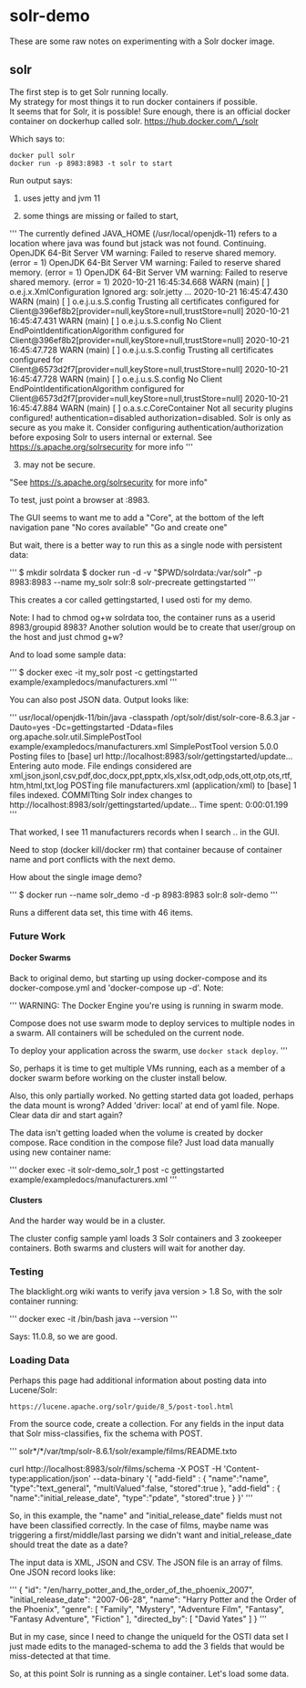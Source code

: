 # solr-demo

These are some raw notes on experimenting with a Solr docker image.

## solr

The first step is to get Solr running locally.  
My strategy for most things it to run docker containers if possible.  
It seems that for Solr, it is possible!
Sure enough, there is an official docker container on dockerhup called solr.
https://hub.docker.com/\_/solr

Which says to:

```
docker pull solr
docker run -p 8983:8983 -t solr to start
```

Run output says:

1. uses jetty and jvm 11

2. some things are missing or failed to start, 

'''
The currently defined JAVA_HOME (/usr/local/openjdk-11) refers to a location
where java was found but jstack was not found. Continuing.
OpenJDK 64-Bit Server VM warning: Failed to reserve shared memory. (error = 1)
OpenJDK 64-Bit Server VM warning: Failed to reserve shared memory. (error = 1)
OpenJDK 64-Bit Server VM warning: Failed to reserve shared memory. (error = 1)
2020-10-21 16:45:34.668 WARN  (main) [   ] o.e.j.x.XmlConfiguration Ignored arg: <Arg name="threadpool">
    <New id="threadpool" class="com.codahale.metrics.jetty9.InstrumentedQueuedThreadPool"><Arg name="registry">
        <Call id="solrJettyMetricRegistry" name="getOrCreate" class="com.codahale.metrics.SharedMetricRegistries"><Arg>solr.jetty</Arg></Call>
      </Arg></New>
  </Arg>
    ...
2020-10-21 16:45:47.430 WARN  (main) [   ] o.e.j.u.s.S.config Trusting all certificates configured for Client@396ef8b2[provider=null,keyStore=null,trustStore=null]
2020-10-21 16:45:47.431 WARN  (main) [   ] o.e.j.u.s.S.config No Client EndPointIdentificationAlgorithm configured for Client@396ef8b2[provider=null,keyStore=null,trustStore=null]
2020-10-21 16:45:47.728 WARN  (main) [   ] o.e.j.u.s.S.config Trusting all certificates configured for Client@6573d2f7[provider=null,keyStore=null,trustStore=null]
2020-10-21 16:45:47.728 WARN  (main) [   ] o.e.j.u.s.S.config No Client EndPointIdentificationAlgorithm configured for Client@6573d2f7[provider=null,keyStore=null,trustStore=null]
2020-10-21 16:45:47.884 WARN  (main) [   ] o.a.s.c.CoreContainer Not all security plugins configured!  authentication=disabled authorization=disabled.  Solr is only as secure as you make it. Consider configuring authentication/authorization before exposing Solr to users internal or external.  See https://s.apache.org/solrsecurity for more info
'''

3. may not be secure.

"See https://s.apache.org/solrsecurity for more info"

To test, just point a browser at <host IP>:8983.

The GUI seems to want me to add a "Core", at the bottom of the left navigation
pane "No cores available" "Go and create one"

But wait, there is a better way to run this as a single node with
persistent data:

'''
$ mkdir solrdata
$ docker run -d -v "$PWD/solrdata:/var/solr" -p 8983:8983 --name my_solr solr:8 solr-precreate gettingstarted
'''

This creates a cor called gettingstarted, I used osti for my demo.

Note: I had to chmod og+w solrdata too, the container runs as a userid 
8983/groupid 8983?  Another solution would be to create that user/group on the
host and just chmod g+w?

And to load some sample data:

'''
$ docker exec -it my_solr post -c gettingstarted example/exampledocs/manufacturers.xml
'''

You can also post JSON data.  Output looks like:

'''
usr/local/openjdk-11/bin/java -classpath /opt/solr/dist/solr-core-8.6.3.jar -Dauto=yes -Dc=gettingstarted -Ddata=files org.apache.solr.util.SimplePostTool example/exampledocs/manufacturers.xml
SimplePostTool version 5.0.0
Posting files to [base] url http://localhost:8983/solr/gettingstarted/update...
Entering auto mode. File endings considered are xml,json,jsonl,csv,pdf,doc,docx,ppt,pptx,xls,xlsx,odt,odp,ods,ott,otp,ots,rtf,htm,html,txt,log
POSTing file manufacturers.xml (application/xml) to [base]
1 files indexed.
COMMITting Solr index changes to http://localhost:8983/solr/gettingstarted/update...
Time spent: 0:00:01.199
'''

That worked, I see 11 manufacturers records when I search *.*.
in the GUI.

Need to stop (docker kill/docker rm) that container because of 
container name and port conflicts with the next demo.

How about the single image demo?

'''
$ docker run --name solr_demo -d -p 8983:8983 solr:8 solr-demo
'''

Runs a different data set, this time with 46 items.

### Future Work

#### Docker Swarms

Back to original demo, but starting up using docker-compose and its
docker-compose.yml and 'docker-compose up -d'.  Note:

'''
WARNING: The Docker Engine you're using is running in swarm mode.

Compose does not use swarm mode to deploy services to multiple nodes in a swarm. All containers will be scheduled on the current node.

To deploy your application across the swarm, use `docker stack deploy`.
'''

So, perhaps it is time to get multiple VMs running, each as a member of
a docker swarm before working on the cluster install below.

Also, this only partially worked.  No getting started data got loaded,
perhaps the data mount is wrong?  Added 'driver: local' at end of yaml file.
Nope.  Clear data dir and start again?

The data isn't getting loaded when the volume is created by docker compose.
Race condition in the compose file?  Just load data manually using
new container name:

'''
docker exec -it solr-demo_solr_1 post -c gettingstarted example/exampledocs/manufacturers.xml
'''

#### Clusters

And the harder way would be in a cluster.

The cluster config sample yaml loads 3 Solr containers and 3 zookeeper 
containers.
Both swarms and clusters will wait for another day.

### Testing

The blacklight.org wiki wants to verify java version > 1.8
So, with the solr container running:

'''
docker exec -it <container id> /bin/bash
java --version
'''

Says: 11.0.8, so we are good.

### Loading Data

Perhaps this page had additional information about posting data
into Lucene/Solr:

`https://lucene.apache.org/solr/guide/8_5/post-tool.html`

From the source code, create a collection.  For any fields in the input
data that Solr miss-classifies, fix the schema with POST.

'''
solr*/*/var/tmp/solr-8.6.1/solr/example/films/README.txto

curl http://localhost:8983/solr/films/schema -X POST -H 'Content-type:application/json' --data-binary '{
    "add-field" : {
        "name":"name",
        "type":"text_general",
        "multiValued":false,
        "stored":true
    },
    "add-field" : {
        "name":"initial_release_date",
        "type":"pdate",
        "stored":true
    }
}'
'''

So, in this example, the "name" and "initial_release_date" fields must
not have been classified correctly.  In the case of films, maybe name
was triggering a first/middle/last parsing we didn't want and 
initial_release_date should treat the date as a date?

The input data is XML, JSON and CSV.  The JSON file is an array of films.
One JSON record looks like:

'''
  {
    "id": "/en/harry_potter_and_the_order_of_the_phoenix_2007",
    "initial_release_date": "2007-06-28",
    "name": "Harry Potter and the Order of the Phoenix",
    "genre": [
      "Family",
      "Mystery",
      "Adventure Film",
      "Fantasy",
      "Fantasy Adventure",
      "Fiction"
    ],
    "directed_by": [
      "David Yates"
    ]
  }
'''

But in my case, since I need to change the uniqueId for the OSTI data
set I just made edits to the managed-schema to add the 3 fields
that would be miss-detected at that time.

So, at this point Solr is running as a single container.  Let's load
some data.

